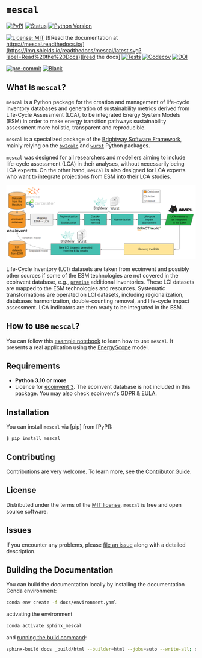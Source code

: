 # `mescal`

[![PyPI](https://img.shields.io/pypi/v/mescal.svg)][pypi status]
[![Status](https://img.shields.io/pypi/status/mescal.svg)][pypi status]
[![Python Version](https://img.shields.io/pypi/pyversions/mescal)][pypi status]

[![License: MIT](https://img.shields.io/badge/License-MIT-yellow.svg)][License]
[![Read the documentation at https://mescal.readthedocs.io/](https://img.shields.io/readthedocs/mescal/latest.svg?label=Read%20the%20Docs)][read the docs]
[![Tests](https://github.com/matthieu-str/mescal/actions/workflows/python-test.yml/badge.svg)][tests]
[![Codecov](https://codecov.io/gh/matthieu-str/mescal/graph/badge.svg?token=7VUAW95C24)][codecov]
[![DOI](https://zenodo.org/badge/813273884.svg)][doi]

[![pre-commit](https://img.shields.io/badge/pre--commit-enabled-brightgreen?logo=pre-commit&logoColor=white)][pre-commit]
[![Black](https://img.shields.io/badge/code%20style-black-000000.svg)][black]

[pypi status]: https://pypi.org/project/mescal/
[read the docs]: https://mescal.readthedocs.io/
[tests]: https://github.com/matthieu-str/mescal/actions?workflow=Tests
[codecov]: https://codecov.io/gh/matthieu-str/mescal
[pre-commit]: https://github.com/pre-commit/pre-commit
[black]: https://github.com/psf/black
[doi]: https://zenodo.org/doi/10.5281/zenodo.12727521

## What is `mescal`?

`mescal` is a Python package for the creation and management of life-cycle inventory databases and generation of 
sustainability metrics derived from Life-Cycle Assessment (LCA), to be integrated Energy System Models (ESM) in order to 
make energy transition pathways sustainability assessment more holistic, transparent and reproducible.

`mescal` is a specialized package of the [Brightway Software Framework](https://brightway.dev/), mainly relying on the [`bw2calc`](https://github.com/brightway-lca/brightway2-calc) 
and [`wurst`](https://github.com/polca/wurst) Python packages.

`mescal` was designed for all researchers and modellers aiming to include life-cycle assessment (LCA) in their analyses, 
without necessarily being LCA experts. On the other hand, `mescal` is also designed for LCA experts who want to
integrate projections from ESM into their LCA studies.

![workflow of the mescal methodology](docs/pics/workflow.png "workflow")

Life-Cycle Inventory (LCI) datasets are taken from ecoinvent and possibly other sources if some of the ESM technologies 
are not covered in the ecoinvent database, e.g., [`premise`](https://linkinghub.elsevier.com/retrieve/pii/S136403212200226X) additional inventories. These LCI datasets are mapped 
to the ESM technologies and resources. Systematic transformations are operated on LCI datasets, including 
regionalization, databases harmonization, double-counting removal, and life-cycle impact assessment. 
LCA indicators are then ready to be integrated in the ESM.

## How to use `mescal`?

You can follow this [example notebook](https://github.com/matthieu-str/mescal/blob/master/examples/tutorial.ipynb) to learn how to use `mescal`. It presents a real application using the 
[EnergyScope](https://library.energyscope.ch/main/) model. 

## Requirements

- **Python 3.10 or more** 
- Licence for [ecoinvent 3](https://ecoinvent.org/). The ecoinvent database is not included in this package. You may also check 
ecoinvent's [GDPR & EULA](https://ecoinvent.org/gdpr-eula/). 

## Installation

You can install `mescal` via [pip] from [PyPI]:

```console
$ pip install mescal
```

## Contributing

Contributions are very welcome.
To learn more, see the [Contributor Guide][Contributor Guide].

## License

Distributed under the terms of the [MIT license][License],
`mescal` is free and open source software.

## Issues

If you encounter any problems,
please [file an issue][Issue Tracker] along with a detailed description.


<!-- github-only -->

[command-line reference]: https://mescal.readthedocs.io/en/latest/usage.html
[License]: https://opensource.org/licenses/MIT
[Contributor Guide]: https://github.com/matthieu-str/mescal/blob/master/CONTRIBUTING.md
[Issue Tracker]: https://github.com/matthieu-str/mescal/issues


## Building the Documentation

You can build the documentation locally by installing the documentation Conda environment:

```bash
conda env create -f docs/environment.yaml
```

activating the environment

```bash
conda activate sphinx_mescal
```

and [running the build command](https://www.sphinx-doc.org/en/master/man/sphinx-build.html#sphinx-build):

```bash
sphinx-build docs _build/html --builder=html --jobs=auto --write-all; open _build/html/index.html
```